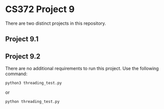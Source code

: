 # CS372 Project 9

There are two distinct projects in this repository.

## Project 9.1


## Project 9.2

There are no additional requirements to run this project. Use the following command:

    python3 threading_test.py

or 

    python threading_test.py